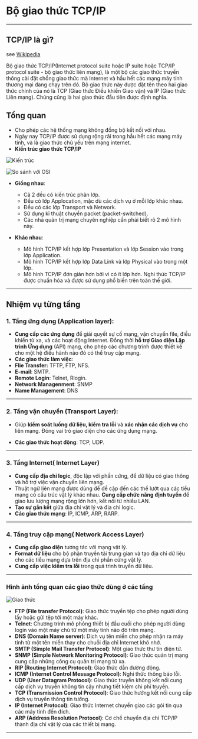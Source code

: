 # Bộ giao thức TCP/IP

----
## TCP/IP là gì?
see [Wikipedia](https://vi.wikipedia.org/wiki/TCP/IP)
>
Bộ giao thức TCP/IP(Internet protocol suite hoặc IP suite hoặc TCP/IP protocol suite - bộ giao thức liên mạng), là một bộ các giao thức truyền thông cài đặt chồng giao thức mà Internet và hầu hết các mạng máy tính thương mại đang chạy trên đó. Bộ giao thức này
được đặt tên theo hai giao thức chính của nó là TCP (Giao thức Điều khiển Giao vận) và IP (Giao thức
Liên mạng). Chúng cũng là hai giao thức đầu tiên được định nghĩa. 


## Tổng quan
* Cho phép các hệ thống mạng không đồng bộ
kết nối với nhau.
* Ngày nay TCP/IP được sử dụng rộng rãi trong
hầu hết các mạng máy tính, và là giao thức chủ
yếu trên mạng internet.
* **Kiến trúc giao thức TCP/IP**

![Kiến trúc](https://i.imgur.com/ZRDW4kr.png)


![So sánh với OSI](https://i.imgur.com/ClwPUoG.png)

- **Giống nhau**:
  - Cả 2 đều có kiến trúc phân lớp.
  - Đều có lớp Applocation, mặc dù các dịch vụ ở mỗi lớp khác nhau.
  - Đều có các lớp Transport và Network.
  - Sử dụng kĩ thuật chuyển packet (packet-switched).
  - Các nhà quản trị mạng chuyên nghiệp cần phải biết rõ 2 mô hình này.

- **Khác nhau**:
  - Mô hình TCP/IP kết hợp lớp Presentation và lớp Session vào trong lớp Application.
  - Mô hình TCP/IP kết hợp lớp Data Link và lớp Physical vào trong một lớp.
  - Mô hình TCP/IP đơn giản hơn bởi vì có ít lớp hơn.
   Nghi thức TCP/IP được chuẩn hóa và được sử dụng phổ biến trên toàn thế giới.
----
## Nhiệm vụ từng tầng
### 1. Tầng ứng dụng (Application layer):
* **Cung cấp các ứng dụng** để giải quyết sự cố mạng, vận chuyển file, điều khiển từ xa, và các hoạt động Internet. Đồng thời **hỗ trợ Giao diện Lập trình Ứng dụng** (API) mạng, cho phép các chương trình được thiết kế cho một hệ điều hành nào đó có thể truy cập mạng. 
* **Các giao thức làm việc**:
 * **Flie Transfer:** TFTP, FTP, NFS.
 * **E-mail**: SMTP.
 * **Remote Login**: Telnet, Rlogin.
 * **Network Managenment**: SNMP
 * **Name Management**: DNS

----
### 2. Tầng vận chuyển (Transport Layer):
* Giúp **kiểm soát luồng dữ liệu, kiểm tra lỗi** và **xác nhận các dịch vụ** cho liên mạng. Đóng vai trò giao diện cho các ứng dụng mạng.
- **Các giao thức hoạt động**: TCP, UDP.

----
### 3. Tầng Internet( Internet Layer)
- **Cung cấp địa chỉ logic**, độc lập với phần cứng, để dữ liệu có giao thông và hỗ trợ việc vận chuyển liên mạng.
- Thuật ngữ liên mạng được dùng để đề cập đến các thể lướt qua các tiểu mạng có cấu trúc vật lý khác nhau. **Cung cấp chức năng định tuyến** để giao lưu lượng mạng rộng lớn hơn, kết nối từ nhiều LAN.
- **Tạo sự gắn kết** giữa địa chỉ vật lý và địa chỉ logic.
 - **Các giao thức mạng**: IP, ICMP, ARP, RARP.

----
### 4. Tầng truy cập mạng( Network Access Layer)
- **Cung cấp giao diện** tương tác với mạng vật lý.
- **Format dữ liệu** cho bộ phận truyền tải trung gian và tạo địa chỉ dữ liệu cho các tiểu mạng dựa trên địa chỉ phần cứng vật lý.
- **Cung cấp việc kiểm tra lỗi** trong quá trình truyền dữ liệu.

----
### Hình ảnh tổng quan các giao thức dùng ở các tầng
![Giao thức](https://i.imgur.com/u0ueePB.png) 

- **FTP (File transfer Protocol)**: Giao thức truyền tệp cho phép người dùng lấy hoặc gửi tệp tới một máy khác.
- **Telnet**: Chương trình mô phỏng thiết bị đầu cuối cho phép người dùng login vào một máy chủ từ một máy tính nào đó trên mạng.
- **DNS (Domain Name server)**: Dịch vụ tên miền cho phép nhận ra máy tính từ một tên miền thay cho chuỗi địa chỉ Internet khó nhớ.
- **SMTP (Simple Mail Transfer Protocol)**: Một giao thức thư tín điện tử.
- **SNMP (Simple Network Monitoring Protocol)**: Giao thức quản trị mạng cung cấp những công cụ quản trị mạng từ xa.
- **RIP (Routing Internet Protocol)**: Giao thức dẫn đường  động.
- **ICMP (Internet Control Message Protocol)**: Nghi thức thông báo lỗi. 
- **UDP (User Datagram Protocol)**: Giao thức truyền không kết nối cung cấp dịch vụ truyền không tin cậy nhưng tiết kiệm chi phí truyền.
- **TCP (Transmission Control Protocol)**: Giao thức hướng kết nối cung cấp dịch vụ truyền thông tin tưởng.
- **IP (Internet Protocol)**: Giao thức Internet chuyển giao các gói tin qua các máy tính đến đích.
- **ARP (Address Resolution Protocol)**: Cơ chế chuyển địa chỉ TCP/IP  thành địa chỉ vật lý của các thiết bị mạng.


----

